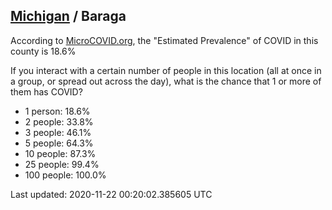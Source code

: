 
## [Michigan](/united-states/michigan) / Baraga

According to [MicroCOVID.org](http://microcovid.org),
the "Estimated Prevalence" of COVID in this county is 18.6%

If you interact with a certain number of people in this location
(all at once in a group, or spread out across the day), what is the chance that
1 or more of them has COVID?

- 1 person: 18.6%
- 2 people: 33.8%
- 3 people: 46.1%
- 5 people: 64.3%
- 10 people: 87.3%
- 25 people: 99.4%
- 100 people: 100.0%

Last updated: 2020-11-22 00:20:02.385605 UTC
